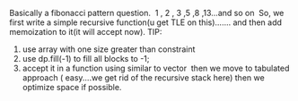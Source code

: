 Basically a fibonacci pattern question.
​
1 , 2 , 3 ,5 ,8 ,13...and so on
​
So, we first write a simple recursive function(u get TLE on this)....... and then add memoization to it(it will accept now).
TIP:
1. use array with one size greater than constraint
2. use dp.fill(-1) to fill all blocks to -1;
3. accept it in a function using similar to vector
​
then we move to tabulated approach ( easy....we get rid of the recursive stack here)
then we optimize space if possible.